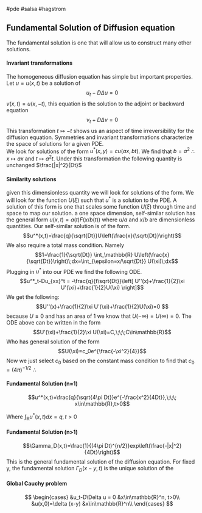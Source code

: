 #pde #salsa #hagstrom  
## Fundamental Solution of Diffusion equation 
The fundamental solution is one that will allow us to construct many other solutions. 
#### Invariant transformations
The homogeneous diffusion equation has simple but important properties. Let $u=u(x,t)$ be a solution of $$u_t-D\Delta u=0$$
$v(x,t) = u(x,-t)$, this equation is the solution to the adjoint or backward equation
$$v_t+D\Delta v = 0$$
This transformation $t\mapsto -t$ shows us an aspect of time irreversibility for the diffusion equation.  Symmetries and invariant transformations characterize the space of solutions for a given PDE.   
We look for solutions of the form $u^*(x,y)=cu(ax,bt)$. We find that $b=a^2$ $\therefore\;x\mapsto ax$ and  $t\mapsto a^2 t$. Under this transformation the following quantity is unchanged $\frac{|x|^2}{Dt}$

#### Similarity solutions
given this dimensionless quantity we will look for solutions of the form. We will look for the function $U(\xi)$ such that $u^*$ is a solution to the PDE. A solution of this form is one that scales some function $U(\xi)$  through time and space to map our solution. a one space dimension, self-similar solution has the general form $u(x,t)=a(t)F(x/b(t))$ where $u/a$ and $x/b$ are dimensionless quantities. Our self-similar solution is of the form.
$$u^*(x,t)=\frac{q}{\sqrt{Dt}}U\left(\frac{x}{\sqrt{Dt}}\right)$$
We also require a total mass condition. Namely
$$1=\frac{1}{\sqrt{Dt}} \int_\mathbb{R} U\left(\frac{x}{\sqrt{Dt}}\right)\;dx=\int_{\epsilon=x/\sqrt{Dt}} U(\xi)\;dx$$ 
Plugging in $u^*$  into our PDE we find the following ODE. 
$$u^*_t-Du_{xx}^t = -\frac{q}{t\sqrt{Dt}}\left[ U''(x)+\frac{1}{2}\xi U'(\xi)+\frac{1}{2}U(\xi) \right]$$
We get the following:
$$U''(x)+\frac{1}{2}\xi U'(\xi)+\frac{1}{2}U(\xi)=0 $$
because $U\ge 0$ and has an area of 1 we know that $U(-\infty)=U(\infty)=0$. 
The ODE above can be written in the form
$$U'(\xi)+\frac{1}{2}\xi U(\xi)=C,\;\;\;C\in\mathbb{R}$$
Who has general solution of the form
$$U(\xi)=c_0e^{\frac{-\xi^2}{4}}$$
Now we just select $c_0$ based on the constant mass condition to find that $c_0=(4\pi)^{-1/2}$ 
$\therefore$
#### Fundamental Solution (n=1)
$$u^*(x,t)=\frac{q}{\sqrt{4\pi Dt}}e^{-\frac{x^2}{4Dt}},\;\;\; x\in\mathbb{R},t>0$$

Where $\int_\mathbb{R}u^*(x,t)dx=q, t>0$

#### Fundamental Solution (n>1)
$$\Gamma_D(x,t)=\frac{1}{(4\pi Dt)^{n/2}}exp\left(\frac{-|x|^2}{4Dt}\right)$$
This is the general fundamental solution of the diffusion equation.
For fixed y, the fundamental solution $\Gamma_D(x-y,t)$ is the unique solution of the 
#### Global Cauchy problem 
$$
\begin{cases}
	&u_t-D\Delta u = 0 &x\in\mathbb{R}^n, t>0\\
	&u(x,0)=\delta (x-y) &x\in\mathbb{R}^n\\
\end{cases}
$$